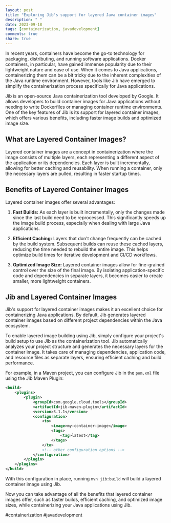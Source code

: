 ```yaml
---
layout: post
title: "Exploring Jib's support for layered Java container images"
description: " "
date: 2023-09-18
tags: [containerization, javadevelopment]
comments: true
share: true
---
```


In recent years, containers have become the go-to technology for packaging, distributing, and running software applications. Docker containers, in particular, have gained immense popularity due to their lightweight nature and ease of use. When it comes to Java applications, containerizing them can be a bit tricky due to the inherent complexities of the Java runtime environment. However, tools like Jib have emerged to simplify the containerization process specifically for Java applications.

Jib is an open-source Java containerization tool developed by Google. It allows developers to build container images for Java applications without needing to write Dockerfiles or managing container runtime environments. One of the key features of Jib is its support for layered container images, which offers various benefits, including faster image builds and optimized image size.

## What are Layered Container Images?

Layered container images are a concept in containerization where the image consists of multiple layers, each representing a different aspect of the application or its dependencies. Each layer is built incrementally, allowing for better caching and reusability. When running a container, only the necessary layers are pulled, resulting in faster startup times.

## Benefits of Layered Container Images

Layered container images offer several advantages:

1. **Fast Builds:** As each layer is built incrementally, only the changes made since the last build need to be reprocessed. This significantly speeds up the image build process, especially when dealing with large Java applications.

2. **Efficient Caching:** Layers that don't change frequently can be cached by the build system. Subsequent builds can reuse these cached layers, reducing the time needed to rebuild the entire image. This helps optimize build times for iterative development and CI/CD workflows.

3. **Optimized Image Size:** Layered container images allow for fine-grained control over the size of the final image. By isolating application-specific code and dependencies in separate layers, it becomes easier to create smaller, more lightweight containers.

## Jib and Layered Container Images

Jib's support for layered container images makes it an excellent choice for containerizing Java applications. By default, Jib generates layered container images based on different project dependencies within the Java ecosystem.

To enable layered image building using Jib, simply configure your project's build setup to use Jib as the containerization tool. Jib automatically analyzes your project structure and generates the necessary layers for the container image. It takes care of managing dependencies, application code, and resource files as separate layers, ensuring efficient caching and build performance.

For example, in a Maven project, you can configure Jib in the `pom.xml` file using the Jib Maven Plugin:

```xml
<build>
    <plugins>
        <plugin>
            <groupId>com.google.cloud.tools</groupId>
            <artifactId>jib-maven-plugin</artifactId>
            <version>3.1.1</version>
            <configuration>
                <to>
                    <image>my-container-image</image>
                    <tags>
                        <tag>latest</tag>
                    </tags>
                </to>
                <!-- other configuration options -->
            </configuration>
        </plugin>
    </plugins>
</build>
```

With this configuration in place, running `mvn jib:build` will build a layered container image using Jib.

Now you can take advantage of all the benefits that layered container images offer, such as faster builds, efficient caching, and optimized image sizes, while containerizing your Java applications using Jib.

#containerization #javadevelopment
